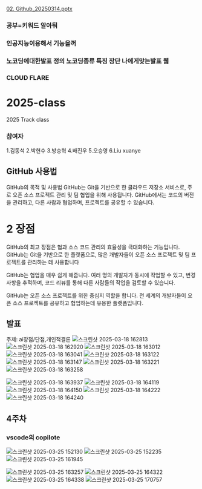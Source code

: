 [02. Github_20250314.pptx](https://github.com/user-attachments/files/19309113/02.Github_20250314.pptx)
### 공부=키워드 알아둬
### 인공지능이용해서 기능을꺼
### 노코딩에대한발표 정의 노코딩종류 특징 장단 나에게맞는발표 웹
### CLOUD FLARE

# 2025-class
2025 Track class

### 참여자

1.김동석
2.박현수
3.방승혁
4.배진우
5.오승영
6.Liu xuanye


## GitHub 사용법
GitHub의 목적 및 사용법
GitHub는 Git을 기반으로 한 클라우드 저장소 서비스로, 주로 오픈 소스 프로젝트 관리 및 팀 협업을 위해 사용됩니다. GitHub에서는 코드의 버전을 관리하고, 다른 사람과 협업하며, 프로젝트를 공유할 수 있습니다.

# 2 장점
GitHub의 최고 장점은 협과 소스 코드 관리의 효율성을 극대화하는 기능입니다. GitHub는 Git을 기반으로 한 플랫폼으로, 많은 개발자들이 오픈 소스 프로젝트 및 팀 프로젝트를 관리하는 데 사용합니다

GitHub는 협업을 매우 쉽게 해줍니다. 여러 명의 개발자가 동시에 작업할 수 있고, 변경 사항을 추적하며, 코드 리뷰를 통해 다른 사람들의 작업을 검토할 수 있습니다.

GitHub는 오픈 소스 프로젝트를 위한 중심지 역할을 합니다. 전 세계의 개발자들이 오픈 소스 프로젝트를 공유하고 협업하는데 유용한 플랫폼입니다.


## 발표
주제: ai장점/단점,개인적결론
![스크린샷 2025-03-18 162813](https://github.com/user-attachments/assets/a0c7f762-7e6e-4581-95d8-330cc99cb3ff)
![스크린샷 2025-03-18 162920](https://github.com/user-attachments/assets/1148d4c2-7551-4eca-aee3-138146fad743)
![스크린샷 2025-03-18 163012](https://github.com/user-attachments/assets/17b3226c-08c4-438d-a002-7add1897b817)
![스크린샷 2025-03-18 163041](https://github.com/user-attachments/assets/6fd96b74-c627-4cb0-801d-b707c64cca62)
![스크린샷 2025-03-18 163122](https://github.com/user-attachments/assets/958ffa0e-58c9-4332-b748-3d68da911bbc)
![스크린샷 2025-03-18 163147](https://github.com/user-attachments/assets/023d4f33-0740-48e9-85a0-99e666404f2b)
![스크린샷 2025-03-18 163221](https://github.com/user-attachments/assets/6a960a02-bdb8-41c5-949e-8648a2a35778)
![스크린샷 2025-03-18 163258](https://github.com/user-attachments/assets/3df8f28a-6f78-4df1-a6eb-b7c45969c469)

![스크린샷 2025-03-18 163937](https://github.com/user-attachments/assets/abe792b9-70a2-4b6d-8291-a0d15b2befac)
![스크린샷 2025-03-18 164119](https://github.com/user-attachments/assets/864c7b63-c0c6-4803-8245-58190e25392f)
![스크린샷 2025-03-18 164150](https://github.com/user-attachments/assets/da9682d2-c96f-46d1-8919-a9f025b3d12f)
![스크린샷 2025-03-18 164222](https://github.com/user-attachments/assets/316fdff7-c782-47e7-bda7-8f21b0323308)
![스크린샷 2025-03-18 164240](https://github.com/user-attachments/assets/4a2fec15-1e54-429d-bba2-efb58ca44dac)


## 4주차
### vscode의 copilote
![스크린샷 2025-03-25 152130](https://github.com/user-attachments/assets/7a2f7b2e-547d-4164-ac62-8308ae6ab2bb)
![스크린샷 2025-03-25 152235](https://github.com/user-attachments/assets/85eb2983-189f-435d-9751-7b7fd8708865)
![스크린샷 2025-03-25 161945](https://github.com/user-attachments/assets/b2e3fb00-71dc-4912-a7c6-8dc0a43c280e)

![스크린샷 2025-03-25 163257](https://github.com/user-attachments/assets/57dca084-e5e9-46a5-9d92-3ed093147a4e)
![스크린샷 2025-03-25 164322](https://github.com/user-attachments/assets/c47ba295-42dd-4e52-91c1-09f980ca400d)
![스크린샷 2025-03-25 164338](https://github.com/user-attachments/assets/c1ce05ca-be30-4cda-93d7-ec92e6c0dc27)
![스크린샷 2025-03-25 170757](https://github.com/user-attachments/assets/0a44f6a3-2fc2-484c-b75d-0b7183b0f1ab)

